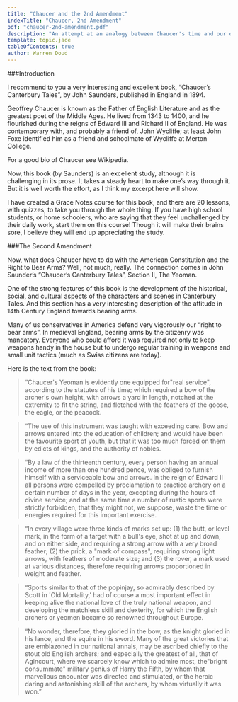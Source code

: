 ```yaml
---
title: "Chaucer and the 2nd Amendment"
indexTitle: "Chaucer, 2nd Amendment"
pdf: "chaucer-2nd-amendment.pdf"
description: "An attempt at an analogy between Chaucer's time and our own, with respect to armed defense."
template: topic.jade
tableOfContents: true
author: Warren Doud
---
```


###Introduction    

I recommend to you a very interesting and excellent book, “Chaucer’s Canterbury Tales”, by John Saunders, published in England in 1894.

Geoffrey Chaucer is known as the Father of English Literature and as the greatest poet of the Middle Ages.  He lived from 1343 to 1400, and he flourished during the reigns of Edward III and Richard II of England.  He was contemporary with, and probably a friend of, John Wycliffe; at least John Foxe identified him as a friend and schoolmate of Wycliffe at Merton College.

For a good bio of Chaucer see Wikipedia.

Now, this book (by Saunders) is an excellent study, although it is challenging in its prose.  It takes a steady heart to make one’s way through it.  But it is well worth the effort, as I think my excerpt here will show.

I have created a Grace Notes course for this book, and there are 20 lessons, with quizzes, to take you through the whole thing.  If you have high school students, or home schoolers, who are saying that they feel unchallenged by their daily work, start them on this course!  Though it will make their brains sore, I believe they will end up appreciating the study.

###The Second Amendment

Now, what does Chaucer have to do with the American Constitution and the Right to Bear Arms?  Well, not much, really. The connection comes in John Saunder’s “Chaucer’s Canterbury Tales”, Section II, The Yeoman. 

One of the strong features of this book is the development of the historical, social, and cultural aspects of the characters and scenes in Canterbury Tales.  And this section has a very interesting description of the attitude in 14th Century England towards bearing arms.  

Many of us conservatives in America defend very vigorously our “right to bear arms”.  In medieval England, bearing arms by the citizenry was mandatory. Everyone who could afford it was required not only to keep weapons handy in the house but to undergo regular training in weapons and small unit tactics (much as Swiss citizens are today).

Here is the text from the book:

>“Chaucer's Yeoman is evidently one equipped for"real service", according to the statutes of his time; which required a bow of the archer's own height, with arrows a yard in length, notched at the extremity to fit the string, and fletched with the feathers of the goose, the eagle, or the peacock. 

>“The use of this instrument was taught with exceeding care. Bow and arrows entered into the education of children; and would have been the favourite sport of youth, but that it was too much forced on them by edicts of kings, and the authority of nobles. 

>“By a law of the thirteenth century, every person having an annual income of more than one hundred pence, was obliged to furnish himself with a serviceable bow and arrows. In the reign of Edward II all persons were compelled by proclamation to practice archery on a certain number of days in the year, excepting during the hours of divine service; and at the same time a number of rustic sports were strictly forbidden, that they might not, we suppose, waste the time or energies required for this important exercise. 

>“In every village were three kinds of marks set up:  (1) the butt, or level mark, in the form of a target with a bull's eye, shot at up and down, and on either side, and requiring a strong arrow with a very broad feather; (2)  the prick, a "mark of compass", requiring strong light arrows, with feathers of moderate size; and (3) the rover, a mark used at various distances, therefore requiring arrows proportioned in weight and feather. 

>“Sports similar to that of the popinjay, so admirably described by Scott in 'Old Mortality,' had of course a most important effect in keeping alive the national love of the truly national weapon, and developing the matchless skill and dexterity, for which the English archers or yeomen became so renowned throughout Europe. 

>“No wonder, therefore, they gloried in the bow, as the knight gloried in his lance, and the squire in his sword. Many of the great victories that are emblazoned in our national annals, may be ascribed chiefly to the stout old English archers; and especially the greatest of all, that of Agincourt, where we scarcely know which to admire most, the"bright consummate" military genius of Harry the Fifth, by whom that marvellous encounter was directed and stimulated, or the heroic daring and astonishing skill of the archers, by whom virtually it was won.”
